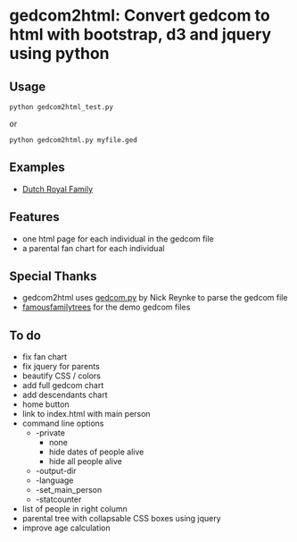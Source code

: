 # gedcom2html: Convert gedcom to html with bootstrap, d3 and jquery using python
## Usage
```
python gedcom2html_test.py
```
or
```
python gedcom2html.py myfile.ged
```
## Examples
* [Dutch Royal Family](//picnicprojects.com/gedcom2html/dutchroyalfamily/)
## Features
- one html page for each individual in the gedcom file
- a parental fan chart for each individual
## Special Thanks
- gedcom2html uses [gedcom.py](https://github.com/nickreynke/python-gedcom) by Nick Reynke to parse the gedcom file
- [famousfamilytrees](http://famousfamilytrees.blogspot.com/?m=1) for the demo gedcom files
## To do
- fix fan chart
- fix jquery for parents
- beautify CSS / colors
- add full gedcom chart
- add descendants chart
- home button
- link to index.html with main person
- command line options
   * -private
      * none
      * hide dates of people alive
      * hide all people alive
   * -output-dir
   * -language
   * -set_main_person
   * -statcounter
- list of people in right column
- parental tree with collapsable CSS boxes using jquery
- improve age calculation
